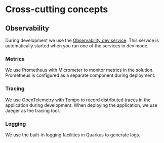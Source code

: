 # Cross-cutting concepts

## Observability

During development we use the [Observability dev
service](https://quarkus.io/guides/observability-devservices-lgtm). This service is
automatically started when you run one of the services in dev mode.

### Metrics

We use Prometheus with Micrometer to monitor metrics in the solution. Prometheus is
configured as a separate component during deployment.

### Tracing

We use OpenTelemetry with Tempo to record distributed traces in the application during
development. When deploying the application, we use Jaeger as the tracing tool.

### Logging

We use the built-in logging facilities in Quarkus to generate logs.
